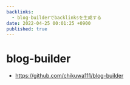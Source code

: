 ```yaml
---
backlinks:
  - blog-builderでbacklinksを生成する
date: 2022-04-25 00:01:25 +0900
published: true
---
```


# blog-builder

- https://github.com/chikuwa111/blog-builder
